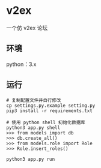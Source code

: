 # v2ex
一个仿 v2ex 论坛

## 环境
python：3.x


## 运行
```
# 复制配置文件并自行修改
cp settings.py.example setting.py
pip3 install -r requirements.txt

# 使用 python shell 初始化数据库
python3 app.py shell
>>> from models import db
>>> db.create_all()
>>> from models.role import Role
>>> Role.insert_roles()

python3 app.py run
```
